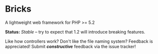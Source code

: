 Bricks
======

A lightweight web framework for PHP >= 5.2

__Status:__ _Stable_ &ndash; try to expect that 1.2 will introduce breaking features.

Like how controllers work? Don't like the file naming system? Feedback is appreciated! Submit ___constructive___ feedback via the issue tracker!
